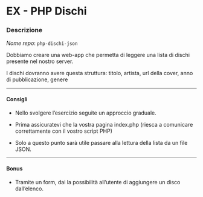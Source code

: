 # EX - PHP Dischi

### Descrizione

*Nome repo*: `php-dischi-json`

Dobbiamo creare una web-app che permetta di leggere una lista di dischi presente nel nostro server.

I dischi dovranno avere questa struttura: titolo, artista, url della cover, anno di pubblicazione, genere

---

#### Consigli

- Nello svolgere l’esercizio seguite un approccio graduale.

- Prima assicuratevi che la vostra pagina index.php (riesca a comunicare correttamente con il vostro script PHP)

- Solo a questo punto sarà utile passare alla lettura della lista da un file JSON.

---

#### Bonus

- Tramite un form, dai la possibilità all’utente di aggiungere un disco dall’elenco.